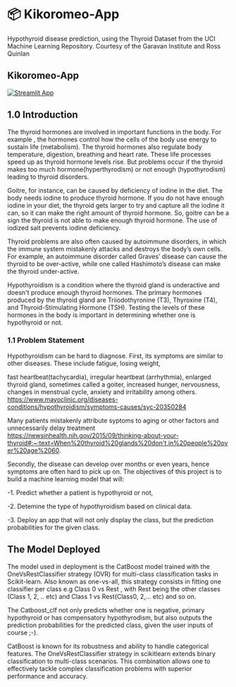 # 📦 Kikoromeo-App

Hypothyroid disease prediction, using the Thyroid Dataset from the UCI Machine Learning Repository. Courtesy of the Garavan Institute and Ross Quinlan

## Kikoromeo-App

[![Streamlit App](https://static.streamlit.io/badges/streamlit_badge_black_white.svg)](https://kikoromeo-app-uhjtjqghrwavasvsbmcasi.streamlit.app/)

## 1.0 Introduction

The thyroid hormones are involved in important functions in the body. For example , the hormones control how the cells of the body use energy to sustain life (metabolism). The thyroid hormones also regulate body temperature, digestion, breathing and heart rate. These life processes speed up as thyroid hormone levels rise. But problems occur if the thyroid makes too much hormone(hyperthyrodism) or not enough (hypothyrodism) leading to thyroid disorders.

Goitre, for instance, can be caused by deficiency of iodine in the diet.  The body needs iodine to produce thyroid hormone. If you do not have enough iodine in your diet, the thyroid gets larger to try and capture all the iodine it can, so it can make the right amount of thyroid hormone. So, goitre can be a sign the thyroid is not able to make enough thyroid hormone. The use of iodized salt prevents iodine deficiency.

Thyroid problems are also often caused by autoimmune disorders, in which the immune system mistakenly attacks and destroys the body’s own cells. For example, an autoimmune disorder called Graves’ disease can cause the thyroid to be over-active, while one called Hashimoto’s disease can make the thyroid under-active.

Hypothyroidism is a condition where the thyroid gland is underactive and doesn't produce enough thyroid hormones. The primary hormones produced by the thyroid gland are Triiodothyronine (T3), Thyroxine (T4), and Thyroid-Stimulating Hormone (TSH). Testing the levels of these hormones in the body is important in determining whether one is hypothyroid or not.

### 1.1 Problem Statement

Hypothyroidism can be hard to diagnose. First, its symptoms are similar to other diseases. These include fatigue, losing weight,

fast heartbeat(tachycardia), irregular heartbeat (arrhythmia), enlarged thyroid gland, sometimes called a goiter, increased hunger, nervousness, changes in menstrual cycle, anxiety and irritability among others.
https://www.mayoclinic.org/diseases-conditions/hypothyroidism/symptoms-causes/syc-20350284

Many patients mistakenly attribute syptoms to aging or other factors and unnecessarily delay treatment https://newsinhealth.nih.gov/2015/09/thinking-about-your-thyroid#:~:text=When%20thyroid%20glands%20don't,in%20people%20over%20age%2060.

Secondly, the disease can develop over months or even years, hence symptoms are often hard to pick up on. The objectives of this project is to build a machine learning model that will:

-1. Predict whether a patient is hypothyroid or not,

-2. Detemine the type of hypothyroidism based on clinical data.

-3. Deploy an app that will not only display the class, but the prediction probabilities for the given class.

## The Model Deployed

The model used in deployment is the CatBoost model trained with the OneVsRestClassifier strategy (OVR) for multi-class classification tasks in Scikit-learn. Also known as one-vs-all, this strategy consists in fitting one classifier per class e.g Class 0 vs Rest , with Rest being the other classes (Class 1, 2, .. etc) and Class 1 vs Rest(Class0, 2,... etc) and so on.

The Catboost_clf not only predicts whether one is negative, primary hypothyroid or has compensatory hypothyrodism, but also outputs the prediction probabilities for the predicted class, given the user inputs of course ;-).

CatBoost is  known for its robustness and ability to handle categorical features. The OneVsRestClassifier strategy in scikitlearn  extends binary classification to multi-class scenarios. This combination allows one to effectively tackle complex classification problems with superior performance and accuracy.

